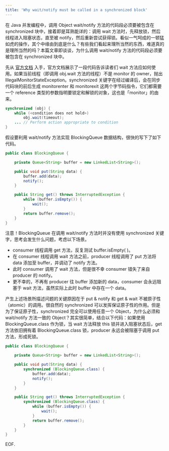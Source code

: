 ```yaml
---
title: 'Why wait/notify must be called in a synchronized block'
---
```

在 Java 并发编程中，调用 Object wait/notify 方法的代码段必须要被包含在 synchronized 块中，接着即是耳熟能详的：调用 wait 方法时，先释放锁，然后线程进入阻塞状态，直至被 notify，然后重新尝试获得锁。看似一气呵成的一顿猛如虎的操作，其个中缘由到底是什么？有些我们看起来理所当然的东西，难道真的是理所当然的吗？本篇文章即谈谈，为什么调用 wait/notify 方法的代码段必须要被包含在 synchronized 块中。

先从 [官方文档](https://docs.oracle.com/javase/7/docs/api/java/lang/Object.html) 入手，官方文档展示了一段代码告诉读者们 wait 方法应如何使用。如果当前线程（即调用 obj.wait 方法的线程）不是 monitor 的 owner，抛出 IllegalMonitorStateException。synchronized 关键字在经过编译后，会在同步代码块的前后生成 monitorenter 和 monitorexit 这两个字节码指令，它们都需要一个 reference 类型的参数指明要锁定和解锁的对象，这也是「monitor」的由来。

```java
synchronized (obj) {
	while (<condition does not hold>)
		obj.wait(timeout);
    ... // Perform action appropriate to condition
}
```

假设要利用 wait/notify 方法实现 BlockingQueue 数据结构，很快的写下了如下代码。

```java
public class BlockingQueue {

    private Queue<String> buffer = new LinkedList<String>();

    public void put(String data) {
        buffer.add(data);
        notify();
    }

    public String get() throws InterruptedException {
        while (buffer.isEmpty()) {
            wait();
        }
        return buffer.remove();
    }
}
```

注意！BlockingQueue 在调用 wait/notify 方法时并没有使用 synchronized 关键字，思考会发生什么问题，考虑以下场景。

* consumer 线程调用 get 方法，反复测试 buffer.isEmpty( )。
* 在 consumer 线程调用 wait 方法之前，producer 线程调用了 put 方法将 data 添加至 buffer，并调动了 notify 方法。
* 此时 consumer 调用了 wait 方法，但是很不幸 consumer 错失了来自 producer 的 notify。
* 更不幸的，不再有 producer 往 buffer 添加新的 data，consumer 会永远阻塞于 wait 方法，虽然实际上此时 buffer 中存在一个 data。

产生上述场景所描述问题的关键原因在于 put & notify 和 get & wait 不被原子性（atomic）的调用。很自然的 synchronized 可以发挥保证原子性的作用。但是为了保证原子性，synchronized 完全可以使用任意一个 Object，为什么必须和 wait/notify 方法一致的 Object？其实很简单，结合以下代码：如果使用 BlockingQueue.class 作为锁，当 wait 方法释放 this 锁并进入阻塞状态后，get 方法依旧拥有着 BlockingQueue.class 锁，producer 永远会被阻塞于调用 put 方法，形成死锁。

```java
public class BlockingQueue {

    private Queue<String> buffer = new LinkedList<String>();

    public void put(String data) {
        synchronized (BlockingQueue.class) {
            buffer.add(data);
            notify();
        }
    }

    public String get() throws InterruptedException {
        synchronized (BlockingQueue.class) {
            while (buffer.isEmpty()) {
                wait();
            }
            return buffer.remove();
        }
    }
}
```

EOF.